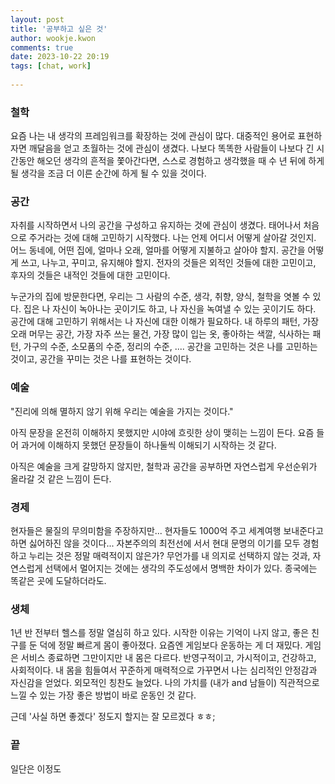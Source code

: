 ```yaml
---  
layout: post  
title: '공부하고 싶은 것'  
author: wookje.kwon  
comments: true  
date: 2023-10-22 20:19  
tags: [chat, work]  
  
---  
```


### 철학  

요즘 나는 내 생각의 프레임워크를 확장하는 것에 관심이 많다. 대중적인 용어로 표현하자면 깨달음을 얻고 초월하는 것에 관심이 생겼다. 나보다 똑똑한 사람들이 나보다 긴 시간동안 해오던 생각의 흔적을 쫓아간다면, 스스로 경험하고 생각했을 때 수 년 뒤에 하게 될 생각을 조금 더 이른 순간에 하게 될 수 있을 것이다.  

### 공간  

자취를 시작하면서 나의 공간을 구성하고 유지하는 것에 관심이 생겼다. 태어나서 처음으로 주거라는 것에 대해 고민하기 시작했다. 나는 언제 어디서 어떻게 살아갈 것인지. 어느 동네에, 어떤 집에, 얼마나 오래, 얼마를 어떻게 지불하고 살아야 할지. 공간을 어떻게 쓰고, 나누고, 꾸미고, 유지해야 할지. 전자의 것들은 외적인 것들에 대한 고민이고, 후자의 것들은 내적인 것들에 대한 고민이다.  

누군가의 집에 방문한다면, 우리는 그 사람의 수준, 생각, 취향, 양식, 철학을 엿볼 수 있다. 집은 나 자신이 녹아나는 곳이기도 하고, 나 자신을 녹여낼 수 있는 곳이기도 하다. 공간에 대해 고민하기 위해서는 나 자신에 대한 이해가 필요하다. 내 하루의 패턴, 가장 오래 머무는 공간, 가장 자주 쓰는 물건, 가장 많이 입는 옷, 좋아하는 색깔, 식사하는 패턴, 가구의 수준, 소모품의 수준, 정리의 수준, .... 공간을 고민하는 것은 나를 고민하는 것이고, 공간을 꾸미는 것은 나를 표현하는 것이다.  

### 예술

"진리에 의해 멸하지 않기 위해 우리는 예술을 가지는 것이다."  

아직 문장을 온전히 이해하지 못했지만 시야에 흐릿한 상이 맺히는 느낌이 든다. 요즘 들어 과거에 이해하지 못했던 문장들이 하나둘씩 이해되기 시작하는 것 같다.  

아직은 예술을 크게 갈망하지 않지만, 철학과 공간을 공부하면 자연스럽게 우선순위가 올라갈 것 같은 느낌이 든다.  

### 경제

현자들은 물질의 무의미함을 주장하지만... 현자들도 1000억 주고 세계여행 보내준다고 하면 싫어하진 않을 것이다... 자본주의의 최전선에 서서 현대 문명의 이기를 모두 경험하고 누리는 것은 정말 매력적이지 않은가? 무언가를 내 의지로 선택하지 않는 것과, 자연스럽게 선택에서 멀어지는 것에는 생각의 주도성에서 명백한 차이가 있다. 종국에는 똑같은 곳에 도달하더라도.  

### 생체

1년 반 전부터 헬스를 정말 열심히 하고 있다. 시작한 이유는 기억이 나지 않고, 좋은 친구를 둔 덕에 정말 빠르게 몸이 좋아졌다. 요즘엔 게임보다 운동하는 게 더 재밌다. 게임은 서비스 종료하면 그만이지만 내 몸은 다르다. 반영구적이고, 가시적이고, 건강하고, 사회적이다. 내 몸을 힘들여서 꾸준하게 매력적으로 가꾸면서 나는 심리적인 안정감과 자신감을 얻었다. 외모적인 칭찬도 늘었다. 나의 가치를 (내가 and 남들이) 직관적으로 느낄 수 있는 가장 좋은 방법이 바로 운동인 것 같다.  

근데 '사실 하면 좋겠다' 정도지 할지는 잘 모르겠다 ㅎㅎ;  

### 끝

일단은 이정도
